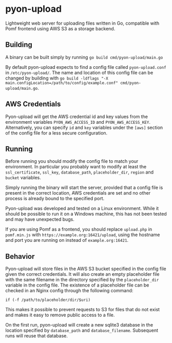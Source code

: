 # pyon-upload

Lightweight web server for uploading files written in Go, compatible with Pomf frontend using AWS S3 as a storage backend.

## Building

A binary can be built simply by running `go build cmd/pyon-upload/main.go`

By default pyon-upload expects to find a config file called `pyon-upload.conf` in `/etc/pyon-upload/`. The name and location of this config file can be changed by building with `go build -ldflags "-X main.configLocation=/path/to/config/example.conf" cmd/pyon-upload/main.go`.

## AWS Credentials
Pyon-upload will get the AWS credential id and key values from the environment variables `PYON_AWS_ACCESS_ID` and `PYON_AWS_ACCESS_KEY`. Alternatively, you can specify `id` and `key` variables under the `[aws]` section of the config file for a less secure configuration.

## Running
Before running you should modify the config file to match your environment. In particular you probably want to modify at least the `ssl_certificate`, `ssl_key`, `database_path`, `placeholder_dir`, `region` and `bucket` variables.

Simply running the binary will start the server, provided that a config file is present in the correct location, AWS credentials are set and no other process is already bound to the specified port.

Pyon-upload was developed and tested on a Linux environment. While it should be possible to run it on a Windows machine, this has not been tested and may have unexpected bugs.

If you are using Pomf as a frontend, you should replace `upload.php` in `pomf.min.js` with `https://example.org:16421/upload`, using the hostname and port you are running on instead of `example.org:16421`.

## Behavior

Pyon-upload will store files in the AWS S3 bucket specified in the config file given the correct credentials. It will also create an empty placeholder file with the same filename in the directory specified by the `placeholder_dir` variable in the config file. The existence of a placeholder file can be checked in an Nginx config through the following command:
```
if (-f /path/to/placeholder/dir/$uri)
```
This makes it possible to prevent requests to S3 for files that do not exist and makes it easy to remove public access to a file.

On the first run, pyon-upload will create a new sqlite3 database in the location specified by `database_path` and `database_filename`. Subsequent runs will reuse that database.